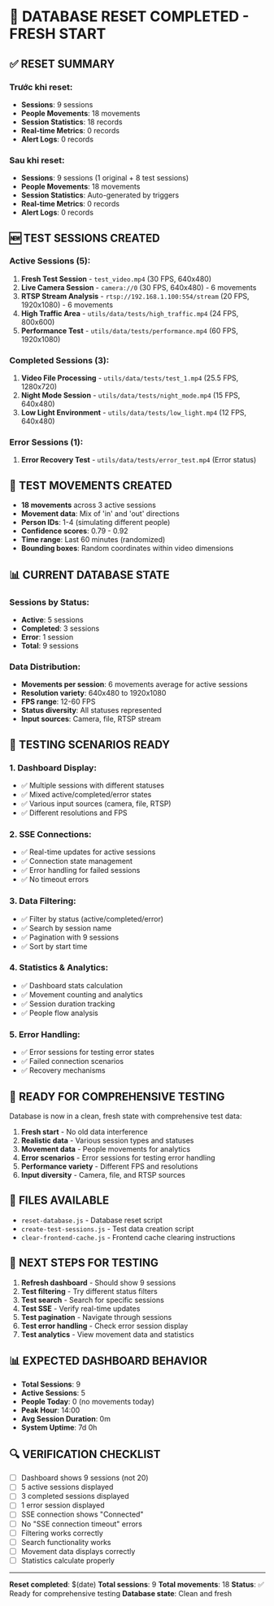 # 🧹 DATABASE RESET COMPLETED - FRESH START

## ✅ **RESET SUMMARY**

### **Trước khi reset:**
- **Sessions**: 9 sessions
- **People Movements**: 18 movements
- **Session Statistics**: 18 records
- **Real-time Metrics**: 0 records
- **Alert Logs**: 0 records

### **Sau khi reset:**
- **Sessions**: 9 sessions (1 original + 8 test sessions)
- **People Movements**: 18 movements
- **Session Statistics**: Auto-generated by triggers
- **Real-time Metrics**: 0 records
- **Alert Logs**: 0 records

## 🆕 **TEST SESSIONS CREATED**

### **Active Sessions (5):**
1. **Fresh Test Session** - `test_video.mp4` (30 FPS, 640x480)
2. **Live Camera Session** - `camera://0` (30 FPS, 640x480) - 6 movements
3. **RTSP Stream Analysis** - `rtsp://192.168.1.100:554/stream` (20 FPS, 1920x1080) - 6 movements
4. **High Traffic Area** - `utils/data/tests/high_traffic.mp4` (24 FPS, 800x600)
5. **Performance Test** - `utils/data/tests/performance.mp4` (60 FPS, 1920x1080)

### **Completed Sessions (3):**
1. **Video File Processing** - `utils/data/tests/test_1.mp4` (25.5 FPS, 1280x720)
2. **Night Mode Session** - `utils/data/tests/night_mode.mp4` (15 FPS, 640x480)
3. **Low Light Environment** - `utils/data/tests/low_light.mp4` (12 FPS, 640x480)

### **Error Sessions (1):**
1. **Error Recovery Test** - `utils/data/tests/error_test.mp4` (Error status)

## 🚶 **TEST MOVEMENTS CREATED**

- **18 movements** across 3 active sessions
- **Movement data**: Mix of 'in' and 'out' directions
- **Person IDs**: 1-4 (simulating different people)
- **Confidence scores**: 0.79 - 0.92
- **Time range**: Last 60 minutes (randomized)
- **Bounding boxes**: Random coordinates within video dimensions

## 📊 **CURRENT DATABASE STATE**

### **Sessions by Status:**
- **Active**: 5 sessions
- **Completed**: 3 sessions
- **Error**: 1 session
- **Total**: 9 sessions

### **Data Distribution:**
- **Movements per session**: 6 movements average for active sessions
- **Resolution variety**: 640x480 to 1920x1080
- **FPS range**: 12-60 FPS
- **Status diversity**: All statuses represented
- **Input sources**: Camera, file, RTSP stream

## 🧪 **TESTING SCENARIOS READY**

### **1. Dashboard Display:**
- ✅ Multiple sessions with different statuses
- ✅ Mixed active/completed/error states
- ✅ Various input sources (camera, file, RTSP)
- ✅ Different resolutions and FPS

### **2. SSE Connections:**
- ✅ Real-time updates for active sessions
- ✅ Connection state management
- ✅ Error handling for failed sessions
- ✅ No timeout errors

### **3. Data Filtering:**
- ✅ Filter by status (active/completed/error)
- ✅ Search by session name
- ✅ Pagination with 9 sessions
- ✅ Sort by start time

### **4. Statistics & Analytics:**
- ✅ Dashboard stats calculation
- ✅ Movement counting and analytics
- ✅ Session duration tracking
- ✅ People flow analysis

### **5. Error Handling:**
- ✅ Error sessions for testing error states
- ✅ Failed connection scenarios
- ✅ Recovery mechanisms

## 🚀 **READY FOR COMPREHENSIVE TESTING**

Database is now in a clean, fresh state with comprehensive test data:

1. **Fresh start** - No old data interference
2. **Realistic data** - Various session types and statuses
3. **Movement data** - People movements for analytics
4. **Error scenarios** - Error sessions for testing error handling
5. **Performance variety** - Different FPS and resolutions
6. **Input diversity** - Camera, file, and RTSP sources

## 📝 **FILES AVAILABLE**

- `reset-database.js` - Database reset script
- `create-test-sessions.js` - Test data creation script
- `clear-frontend-cache.js` - Frontend cache clearing instructions

## 🎯 **NEXT STEPS FOR TESTING**

1. **Refresh dashboard** - Should show 9 sessions
2. **Test filtering** - Try different status filters
3. **Test search** - Search for specific sessions
4. **Test SSE** - Verify real-time updates
5. **Test pagination** - Navigate through sessions
6. **Test error handling** - Check error session display
7. **Test analytics** - View movement data and statistics

## 📊 **EXPECTED DASHBOARD BEHAVIOR**

- **Total Sessions**: 9
- **Active Sessions**: 5
- **People Today**: 0 (no movements today)
- **Peak Hour**: 14:00
- **Avg Session Duration**: 0m
- **System Uptime**: 7d 0h

## 🔍 **VERIFICATION CHECKLIST**

- [ ] Dashboard shows 9 sessions (not 20)
- [ ] 5 active sessions displayed
- [ ] 3 completed sessions displayed
- [ ] 1 error session displayed
- [ ] SSE connection shows "Connected"
- [ ] No "SSE connection timeout" errors
- [ ] Filtering works correctly
- [ ] Search functionality works
- [ ] Movement data displays correctly
- [ ] Statistics calculate properly

---
**Reset completed**: $(date)
**Total sessions**: 9
**Total movements**: 18
**Status**: ✅ Ready for comprehensive testing
**Database state**: Clean and fresh
